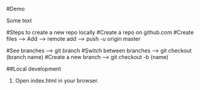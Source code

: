 #Demo

Some text

#Steps to create a new repo locally
#Create a repo on github.com
#Create files --> Add --> remote add --> push -u origin master

#See branches --> git branch
#Switch between branches --> git checkout (branch name)
#Create a new branch --> git checkout -b (name)

##Local development

1. Open index.html in your browser.